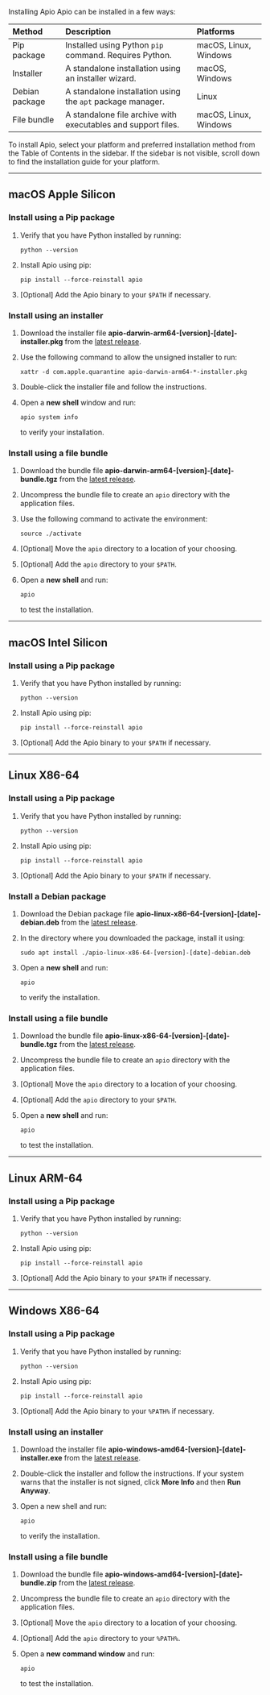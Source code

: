 Installing Apio
Apio can be installed in a few ways:

| Method         | Description                                                   | Platforms             |
| :------------- | :------------------------------------------------------------ | :-------------------- |
| Pip package    | Installed using Python `pip` command. Requires Python.        | macOS, Linux, Windows |
| Installer      | A standalone installation using an installer wizard.          | macOS, Windows        |
| Debian package | A standalone installation using the `apt` package manager.    | Linux                 |
| File bundle    | A standalone file archive with executables and support files. | macOS, Linux, Windows |

To install Apio, select your platform and preferred installation method from the Table of Contents in the sidebar.
If the sidebar is not visible, scroll down to find the installation guide for your platform.

---

## macOS Apple Silicon

### Install using a Pip package <a id="mac-arm64-pip"></a>

1. Verify that you have Python installed by running:

   ```
   python --version
   ```

2. Install Apio using pip:

   ```
   pip install --force-reinstall apio
   ```

3. [Optional] Add the Apio binary to your `$PATH` if necessary.

### Install using an installer <a id="mac-arm64-installer"></a>

1. Download the installer file **apio-darwin-arm64-[version]-[date]-installer.pkg** from the [latest release](https://github.com/FPGAwars/apio-dev-builds/releases).

2. Use the following command to allow the unsigned installer to run:

   ```
   xattr -d com.apple.quarantine apio-darwin-arm64-*-installer.pkg
   ```

3. Double-click the installer file and follow the instructions.

4. Open a **new shell** window and run:

   ```
   apio system info
   ```

   to verify your installation.

### Install using a file bundle <a id="mac-arm64-bundle"></a>

1. Download the bundle file **apio-darwin-arm64-[version]-[date]-bundle.tgz** from the [latest release](https://github.com/FPGAwars/apio-dev-builds/releases).

2. Uncompress the bundle file to create an `apio` directory with the application files.

3. Use the following command to activate the environment:

   ```
   source ./activate
   ```

4. [Optional] Move the `apio` directory to a location of your choosing.

5. [Optional] Add the `apio` directory to your `$PATH`.

6. Open a **new shell** and run:

   ```
   apio
   ```

   to test the installation.

---

## macOS Intel Silicon

### Install using a Pip package <a id="mac-x86-pip"></a>

1. Verify that you have Python installed by running:

   ```
   python --version
   ```

2. Install Apio using pip:

   ```
   pip install --force-reinstall apio
   ```

3. [Optional] Add the Apio binary to your `$PATH` if necessary.

---

## Linux X86-64

### Install using a Pip package <a id="linux-x86-pip"></a>

1. Verify that you have Python installed by running:

   ```
   python --version
   ```

2. Install Apio using pip:

   ```
   pip install --force-reinstall apio
   ```

3. [Optional] Add the Apio binary to your `$PATH` if necessary.

### Install a Debian package <a id="linux-x86-debian"></a>

1. Download the Debian package file **apio-linux-x86-64-[version]-[date]-debian.deb** from the [latest release](https://github.com/FPGAwars/apio-dev-builds/releases).

2. In the directory where you downloaded the package, install it using:

   ```
   sudo apt install ./apio-linux-x86-64-[version]-[date]-debian.deb
   ```

3. Open a **new shell** and run:

   ```
   apio
   ```

   to verify the installation.

### Install using a file bundle <a id="linux-x86-bundle"></a>

1. Download the bundle file **apio-linux-x86-64-[version]-[date]-bundle.tgz** from the [latest release](https://github.com/FPGAwars/apio-dev-builds/releases).

2. Uncompress the bundle file to create an `apio` directory with the application files.

3. [Optional] Move the `apio` directory to a location of your choosing.

4. [Optional] Add the `apio` directory to your `$PATH`.

5. Open a **new shell** and run:

   ```
   apio
   ```

   to test the installation.

---

## Linux ARM-64

### Install using a Pip package <a id="linux-arm64-pip"></a>

1. Verify that you have Python installed by running:

   ```
   python --version
   ```

2. Install Apio using pip:

   ```
   pip install --force-reinstall apio
   ```

3. [Optional] Add the Apio binary to your `$PATH` if necessary.

---

## Windows X86-64

### Install using a Pip package <a id="windows-pip"></a>

1. Verify that you have Python installed by running:

   ```
   python --version
   ```

2. Install Apio using pip:

   ```
   pip install --force-reinstall apio
   ```

3. [Optional] Add the Apio binary to your `%PATH%` if necessary.

### Install using an installer <a id="windows-installer"></a>

1. Download the installer file **apio-windows-amd64-[version]-[date]-installer.exe** from the [latest release](https://github.com/FPGAwars/apio-dev-builds/releases).

2. Double-click the installer and follow the instructions. If your system warns that the installer is not signed, click **More Info** and then **Run Anyway**.

3. Open a new shell and run:

   ```
   apio
   ```

   to verify the installation.

### Install using a file bundle <a id="windows-bundle"></a>

1. Download the bundle file **apio-windows-amd64-[version]-[date]-bundle.zip** from the [latest release](https://github.com/FPGAwars/apio-dev-builds/releases).

2. Uncompress the bundle file to create an `apio` directory with the application files.

3. [Optional] Move the `apio` directory to a location of your choosing.

4. [Optional] Add the `apio` directory to your `%PATH%`.

5. Open a **new command window** and run:

   ```
   apio
   ```

   to test the installation.
